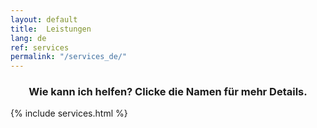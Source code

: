 ```yaml
---
layout: default
title:  Leistungen
lang: de
ref: services
permalink: "/services_de/"
---
```

<h3 align="center">Wie kann ich helfen? Clicke die Namen für mehr Details.</h3>

{% include services.html %}
